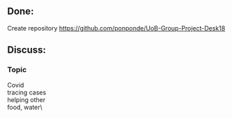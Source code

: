 ## Done:
   Create repository https://github.com/ponponde/UoB-Group-Project-Desk18

## Discuss:
### Topic
Covid\
   tracing cases\
helping other\
   food, water\

 


